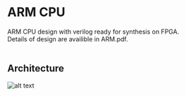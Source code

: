 # ARM CPU
ARM CPU design with verilog ready for synthesis on FPGA.<br/>
Details of design are availible in ARM.pdf.<br/>
<br/>

## Architecture
![alt text](https://github.com/PSS1998/ARM-CPU/blob/master/Architecture.PNG?raw=true)
